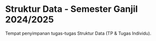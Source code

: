 # Struktur Data - Semester Ganjil 2024/2025
Tempat penyimpanan tugas-tugas Struktur Data (TP & Tugas Individu).
